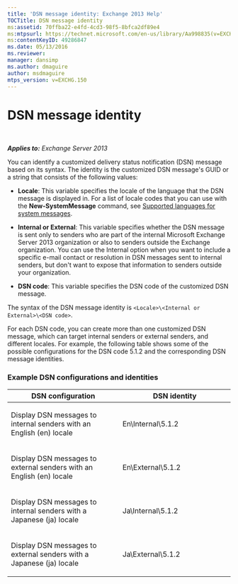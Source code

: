 ```yaml
---
title: 'DSN message identity: Exchange 2013 Help'
TOCTitle: DSN message identity
ms:assetid: 70ffba22-e4fd-4cd3-98f5-8bfca2df89e4
ms:mtpsurl: https://technet.microsoft.com/en-us/library/Aa998835(v=EXCHG.150)
ms:contentKeyID: 49286847
ms.date: 05/13/2016
ms.reviewer: 
manager: dansimp
ms.author: dmaguire
author: msdmaguire
mtps_version: v=EXCHG.150
---
```


# DSN message identity

 

_**Applies to:** Exchange Server 2013_


You can identify a customized delivery status notification (DSN) message based on its syntax. The identity is the customized DSN message's GUID or a string that consists of the following values:

  - **Locale**: This variable specifies the locale of the language that the DSN message is displayed in. For a list of locale codes that you can use with the **New-SystemMessage** command, see [Supported languages for system messages](supported-languages-for-system-messages-exchange-2013-help.md).

  - **Internal or External**: This variable specifies whether the DSN message is sent only to senders who are part of the internal Microsoft Exchange Server 2013 organization or also to senders outside the Exchange organization. You can use the Internal option when you want to include a specific e-mail contact or resolution in DSN messages sent to internal senders, but don't want to expose that information to senders outside your organization.

  - **DSN code**: This variable specifies the DSN code of the customized DSN message.

The syntax of the DSN message identity is `<Locale>\<Internal or External>\<DSN code>`.

For each DSN code, you can create more than one customized DSN message, which can target internal senders or external senders, and different locales. For example, the following table shows some of the possible configurations for the DSN code 5.1.2 and the corresponding DSN message identities.

### Example DSN configurations and identities

<table>
<colgroup>
<col style="width: 50%" />
<col style="width: 50%" />
</colgroup>
<thead>
<tr class="header">
<th>DSN configuration</th>
<th>DSN identity</th>
</tr>
</thead>
<tbody>
<tr class="odd">
<td><p>Display DSN messages to internal senders with an English (en) locale</p></td>
<td><p>En\Internal\5.1.2</p></td>
</tr>
<tr class="even">
<td><p>Display DSN messages to external senders with an English (en) locale</p></td>
<td><p>En\External\5.1.2</p></td>
</tr>
<tr class="odd">
<td><p>Display DSN messages to internal senders with a Japanese (ja) locale</p></td>
<td><p>Ja\Internal\5.1.2</p></td>
</tr>
<tr class="even">
<td><p>Display DSN messages to external senders with a Japanese (ja) locale</p></td>
<td><p>Ja\External\5.1.2</p></td>
</tr>
</tbody>
</table>

